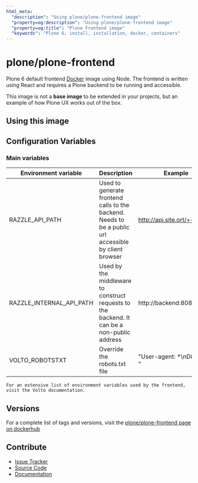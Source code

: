 ```yaml
---
html_meta:
  "description": "Using plone/plone-frontend image"
  "property=og:description": "Using plone/plone-frontend image"
  "property=og:title": "Plone Frontend image"
  "keywords": "Plone 6, install, installation, docker, containers"
---
```


# plone/plone-frontend

Plone 6 default frontend [Docker](https://docker.com) image using Node. The frontend is written using React and requires a Plone backend to be running and accessible.

This image is not a **base image** to be extended in your projects, but an example of how Plone UX works out of the box.

## Using this image

## Configuration Variables

### Main variables


| Environment variable        | Description                                                                                               | Example                         |
| --------------------------- | --------------------------------------------------------------------------------------------------------- | ------------------------------- |
| RAZZLE_API_PATH             | Used to generate frontend calls to the backend. Needs to be a public url accessible by client browser     | http://api.site.ort/++api++/    |
| RAZZLE_INTERNAL_API_PATH    | Used by the middleware to construct requests to the backend. It can be a non-public address               | http://backend:8080/Plone       |
| VOLTO_ROBOTSTXT             | Override the robots.txt file                                                                              | "User-agent: *\nDisallow: "     |

```{note}
For an extensive list of environment variables used by the frontend, visit the Volto documentation.
```





## Versions

For a complete list of tags and versions, visit the [plone/plone-frontend page on dockerhub](https://hub.docker.com/r/plone/plone-frontend)

## Contribute

- [Issue Tracker](https://github.com/plone/plone-frontend/issues)
- [Source Code](https://github.com/plone/plone-frontend/)
- [Documentation](https://github.com/plone/plone-frontend/)
